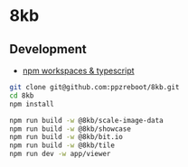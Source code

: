 # 8kb

## Development
+ [npm workspaces & typescript](https://daveiscoding.hashnode.dev/nodejs-typescript-monorepo-via-npm-workspaces)

``` bash
git clone git@github.com:ppzreboot/8kb.git
cd 8kb
npm install

npm run build -w @8kb/scale-image-data
npm run build -w @8kb/showcase
npm run build -w @8kb/bit.io
npm run build -w @8kb/tile
npm run dev -w app/viewer
```
